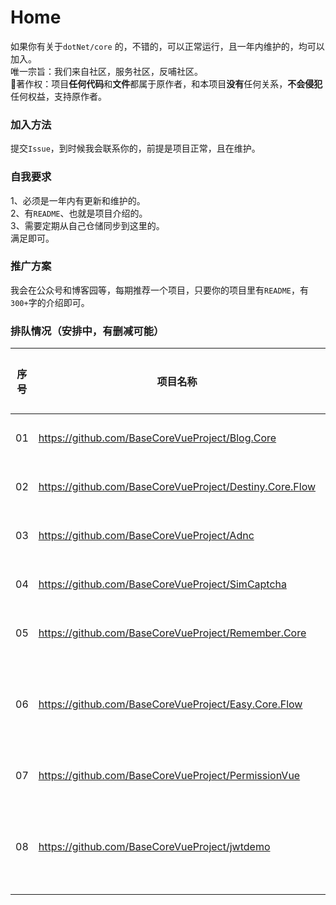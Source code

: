 # Home
如果你有关于`dotNet/core` 的，不错的，可以正常运行，且一年内维护的，均可以加入。  
唯一宗旨：我们来自社区，服务社区，反哺社区。   
🎀著作权：项目**任何代码**和**文件**都属于原作者，和本项目**没有**任何关系，**不会侵犯**任何权益，支持原作者。  


### 加入方法
提交`Issue`，到时候我会联系你的，前提是项目正常，且在维护。  

### 自我要求  
1、必须是一年内有更新和维护的。  
2、有`README`、也就是项目介绍的。  
3、需要定期从自己仓储同步到这里的。  
满足即可。  

### 推广方案
我会在公众号和博客园等，每期推荐一个项目，只要你的项目里有`README`，有`300+`字的介绍即可。 

### 排队情况（安排中，有删减可能）
|序号|项目名称|文章地址|备注|
|-|-|-|-|
|01|https://github.com/BaseCoreVueProject/Blog.Core|排队中||
|02|https://github.com/BaseCoreVueProject/Destiny.Core.Flow|待发布||
|03|https://github.com/BaseCoreVueProject/Adnc|待发布||
|04|https://github.com/BaseCoreVueProject/SimCaptcha|待发布||
|05|https://github.com/BaseCoreVueProject/Remember.Core|待发布||
|06|https://github.com/BaseCoreVueProject/Easy.Core.Flow|-|文档不太完整|
|07|https://github.com/BaseCoreVueProject/PermissionVue|待发布||
|08|https://github.com/BaseCoreVueProject/jwtdemo|-|需要完善文档|
